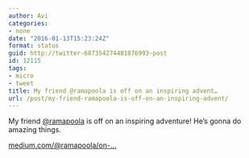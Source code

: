 ```yaml
---
author: Avi
categories:
- none
date: "2016-01-13T15:23:24Z"
format: status
guid: http://twitter-687354274481876993-post
id: 12115
tags:
- micro
- tweet
title: My friend @ramapoola is off on an inspiring advent…
url: /post/my-friend-ramapoola-is-off-on-an-inspiring-advent/
---
```

My friend [@ramapoola](http://twitter.com/ramapoola) is off on an inspiring adventure! He’s gonna do amazing things.

[medium.com/@ramapoola/on-…](https://medium.com/@ramapoola/on-becoming-a-social-entrepreneur-f11e074ff680)